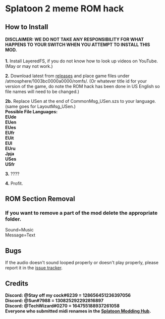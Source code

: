 # Splatoon 2 meme ROM hack
## How to Install
#### DISCLAIMER: WE DO NOT TAKE ANY RESPONSIBILITY FOR WHAT HAPPENS TO YOUR SWITCH WHEN YOU ATTEMPT TO INSTALL THIS MOD.

**1.** Install LayeredFS, if you do not know how to look up videos on YouTube. (May or may not work.)

**2.** Download latest from [releases](https://github.com/SunTheCourier/Splatoon-2-Meme-ROM-hack/releases) and place game files under /atmosphere/1003bc0000a0000/romfs/. (Or whatever title id for your version of the game, do note the ROM hack has been done in US English so file names will need to be changed.)

**2b.** Replace USen at the end of CommonMsg_USen.szs to your language. (same goes for LayoutMsg_USen.)<br>
**Possible File Languages:**<br>
**EUde<br>**
**EUen<br>**
**EUes<br>**
**EUfr<br>**
**EUit<br>**
**EUl<br>**
**EUru<br>**
**Jpja<br>**
**USes<br>**
**USfr<br>**

**3.** ????

**4.** Profit.



## ROM Section Removal
### If you want to remove a part of the mod delete the appropriate folder.

Sound=Music<br>
Message=Text

## Bugs
If the audio doesn't sound looped properly or doesn't play properly, please report it in the [issue tracker](https://github.com/SunTheCourier/Splatoon-2-Meme-ROM-hack/issues).
## Credits

**Discord: @Stay off my cock#6239  = 128656451236397056**<br>
**Discord: @Sun#7988  = 130825292292816897**<br>
**Discord: @TechWizard#0270 = 164755188937261058**<br>
**Everyone who submitted midi renames in the [Splatoon Modding Hub](https://discordapp.com/invite/Msk4nSj).**
